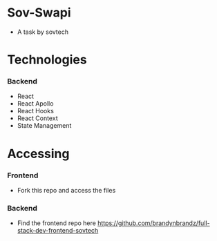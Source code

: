 # Sov-Swapi

- A task by sovtech

# Technologies

### Backend

- React
- React Apollo
- React Hooks
- React Context
- State Management

# Accessing

### Frontend

- Fork this repo and access the files

### Backend

- Find the frontend repo here https://github.com/brandynbrandz/full-stack-dev-frontend-sovtech
